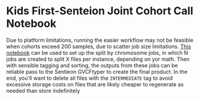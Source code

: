 # Kids First-Senteion Joint Cohort Call Notebook
Due to platform limitations, running the easier workflow may not be feasible when cohorts exceed 200 samples, due to scatter job size limitations.
[This notebook](../workflow/kf-joint-cohort-call-advanced-setup.ipynb) can be used to set up the split by chromosome jobs, in which N jobs are created to split X files per instance, depending on yor math.
Then with sensible tagging and sorting, the outputs from these jobs can be reliable pass to the Sentieon GVCFtyper to create the final product.
In the end, you'll want to delete all files with the `INTERMEDIATE` tag to avoid excessive storage costs on files that are likely cheaper to regenerate as needed than store indefinitely